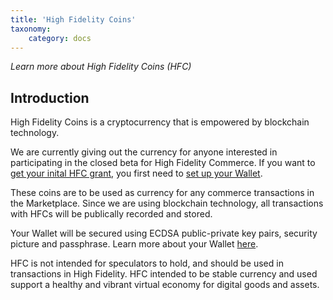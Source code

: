 ```yaml
---
title: 'High Fidelity Coins'
taxonomy:
	category: docs
---
```


*Learn more about High Fidelity Coins (HFC)*

## Introduction

High Fidelity Coins is a cryptocurrency that is empowered by blockchain technology.

We are currently giving out the currency for anyone interested in participating in the closed beta for High Fidelity Commerce. If you want to [get your inital HFC grant](/high-fidelity/commerce/basics/hfc/get-hfc), you first need to [set up your Wallet](../../marketplace/wallet-setup).

These coins are to be used as currency for any commerce transactions in the Marketplace. Since we are using blockchain technology, all transactions with HFCs will be publically recorded and stored. 

Your Wallet will be secured using ECDSA public-private key pairs, security picture and passphrase. Learn more about your Wallet [here](../../marketplace/wallet-setup). 

HFC is not intended for speculators to hold, and should be used in transactions in High Fidelity. HFC intended to be stable currency and used support a healthy and vibrant virtual economy for digital goods and assets.







